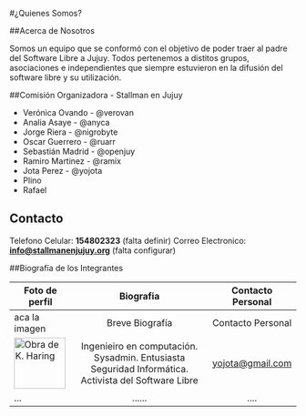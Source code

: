 #¿Quienes Somos?

##Acerca de Nosotros

Somos un equipo que se conformó con el objetivo de poder traer al padre del Software Libre a Jujuy.
Todos pertenemos a distitos grupos, asociaciones e independientes que siempre estuvieron en la difusión del software libre y su utilización.

##Comisión Organizadora - Stallman en Jujuy

* Verónica Ovando - @verovan
* Analia Asaye - @anyca
* Jorge Riera - @nigrobyte
* Oscar Guerrero - @ruarr
* Sebastián Madrid - @openjuy
* Ramiro Martinez - @ramix
* Jota Perez - @yojota
* Plino
* Rafael


## Contacto

Telefono Celular: **154802323** (falta definir)
Correo Electronico: **info@stallmanenjujuy.org** (falta configurar)

##Biografía de los Integrantes


| Foto de perfil | Biografia | Contacto Personal|
|----------------|:----------:|:---------:|
| aca la imagen| Breve Biografía | Contacto Personal |
|<IMG SRC="https://pbs.twimg.com/profile_images/864971571286482948/COH4LW7e.jpg" WIDTH=90 HEIGHT=90 ALT="Obra de K. Haring"> | Ingenieiro en computación. Sysadmin. Entusiasta Seguridad Informática. Activista del Software Libre | yojota@gmail.com |
|...|......|....|

